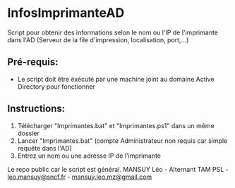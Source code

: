 # InfosImprimanteAD
Script pour obtenir des informations selon le nom ou l'IP de l'imprimante dans l'AD (Serveur de la file d'impression, localisation, port,...)

## Pré-requis:

- Le script doit être éxécuté par une machine joint au domaine Active Directory pour fonctionner

## Instructions:

1. Télécharger "Imprimantes.bat" et "Imprimantes.ps1" dans un même dossier
2. Lancer "Imprimantes.bat" (compte Administrateur non requis car simple requête dans l'AD)
3. Entrez un nom ou une adresse IP de l'imprimante

Le repo public car le script est général.
MANSUY Léo - Alternant TAM PSL - leo.mansuy@sncf.fr - mansuy.leo.mz@gmail.com
